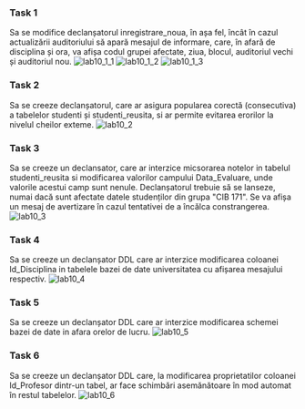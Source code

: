 ### Task 1

Sa se modifice declanșatorul inregistrare_noua, în așa fel, încât în cazul actualizării auditoriului să apară mesajul de informare, care, în afară de disciplina și ora, va afișa codul grupei afectate, ziua, blocul, auditoriul vechi și auditoriul nou.
![lab10_1_1](https://user-images.githubusercontent.com/43314952/50062072-aa524880-01ad-11e9-8df9-5cffb4b0932f.PNG)
![lab10_1_2](https://user-images.githubusercontent.com/43314952/50062073-aa524880-01ad-11e9-9502-e77f9511a25f.PNG)
![lab10_1_3](https://user-images.githubusercontent.com/43314952/50062075-ad4d3900-01ad-11e9-8004-6fd2ff5a4e1e.PNG)

### Task 2

Sa se creeze declanșatorul, care ar asigura popularea corectă (consecutiva) a tabelelor studenti și studenti_reusita, si ar permite evitarea erorilor la nivelul cheilor exteme.
![lab10_2](https://user-images.githubusercontent.com/43314952/50062088-bfc77280-01ad-11e9-9cfa-52445546db1b.PNG)

### Task 3

Sa se creeze un declansator, care ar interzice micsorarea notelor in tabelul studenti_reusita si modificarea valorilor campului Data_Evaluare, unde valorile acestui camp sunt nenule. Declanșatorul trebuie să se lanseze, numai dacă sunt afectate datele studenților din grupa "CIB 171". Se va afișa un mesaj de avertizare în cazul tentativei de a încălca constrangerea.
![lab10_3](https://user-images.githubusercontent.com/43314952/50062095-cd7cf800-01ad-11e9-9955-6a80959fbdcc.PNG)

### Task 4

Sa se creeze un declanșator DDL care ar interzice modificarea coloanei ld_Disciplina in tabelele bazei de date universitatea cu afișarea mesajului respectiv.
![lab10_4](https://user-images.githubusercontent.com/43314952/50062103-d5d53300-01ad-11e9-9e66-664035ebb304.PNG)

### Task 5

Sa se creeze un declanșator DDL care ar interzice modificarea schemei bazei de date in afara orelor de lucru.
![lab10_5](https://user-images.githubusercontent.com/43314952/50062107-dd94d780-01ad-11e9-8135-b0be45114658.PNG)

### Task 6
Sa se creeze un declanșator DDL care, la modificarea proprietatilor coloanei ld_Profesor dintr-un tabel, ar face schimbări asemănătoare în mod automat în restul tabelelor.
![lab10_6](https://user-images.githubusercontent.com/43314952/50062116-e84f6c80-01ad-11e9-9a53-d1927db63566.PNG)
